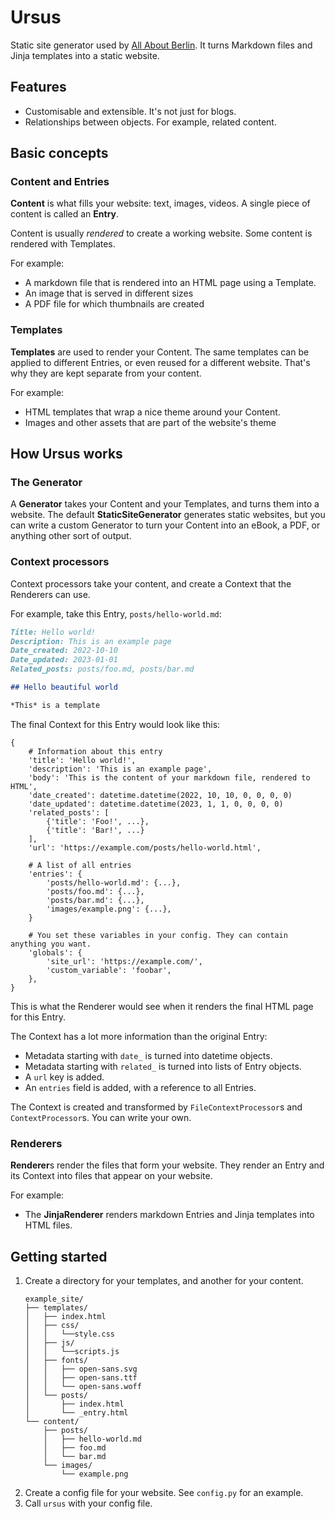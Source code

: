 # Ursus

Static site generator used by [All About Berlin](https://allaboutberlin.com). It turns Markdown files and Jinja templates into a static website.

## Features

- Customisable and extensible. It's not just for blogs.
- Relationships between objects. For example, related content.

## Basic concepts

### Content and Entries

**Content** is what fills your website: text, images, videos. A single piece of content is called an **Entry**.

Content is usually *rendered* to create a working website. Some content is rendered with Templates.

For example:

- A markdown file that is rendered into an HTML page using a Template.
- An image that is served in different sizes
- A PDF file for which thumbnails are created

### Templates

**Templates** are used to render your Content. The same templates can be applied to different Entries, or even reused for a different website. That's why they are kept separate from your content.

For example:

- HTML templates that wrap a nice theme around your Content.
- Images and other assets that are part of the website's theme


## How Ursus works

### The Generator

A **Generator** takes your Content and your Templates, and turns them into a website. The default **StaticSiteGenerator** generates static websites, but you can write a custom Generator to turn your Content into an eBook, a PDF, or anything other sort of output.

### Context processors

Context processors take your content, and create a Context that the Renderers can use.

For example, take this Entry, `posts/hello-world.md`:

```markdown
Title: Hello world!
Description: This is an example page
Date_created: 2022-10-10
Date_updated: 2023-01-01
Related_posts: posts/foo.md, posts/bar.md

## Hello beautiful world

*This* is a template
```

The final Context for this Entry would look like this:

```
{
    # Information about this entry
    'title': 'Hello world!',
    'description': 'This is an example page',
    'body': 'This is the content of your markdown file, rendered to HTML',
    'date_created': datetime.datetime(2022, 10, 10, 0, 0, 0, 0)
    'date_updated': datetime.datetime(2023, 1, 1, 0, 0, 0, 0)
    'related_posts': [
        {'title': 'Foo!', ...},
        {'title': 'Bar!', ...}
    ],
    'url': 'https://example.com/posts/hello-world.html',

    # A list of all entries
    'entries': {
        'posts/hello-world.md': {...},
        'posts/foo.md': {...},
        'posts/bar.md': {...},
        'images/example.png': {...},
    }

    # You set these variables in your config. They can contain anything you want.
    'globals': {
        'site_url': 'https://example.com/',
        'custom_variable': 'foobar',
    },
}
```

This is what the Renderer would see when it renders the final HTML page for this Entry.

The Context has a lot more information than the original Entry:

- Metadata starting with `date_` is turned into datetime objects.
- Metadata starting with `related_` is turned into lists of Entry objects.
- A `url` key is added.
- An `entries` field is added, with a reference to all Entries.

The Context is created and transformed by `FileContextProcessor`s and `ContextProcessor`s. You can write your own.

### Renderers

**Renderer**s render the files that form your website. They render an Entry and its Context into files that appear on your website.

For example:

* The **JinjaRenderer** renders markdown Entries and Jinja templates into HTML files.


## Getting started

1. Create a directory for your templates, and another for your content.
    ```
    example_site/
    ├── templates/
    │   ├── index.html
    │   ├── css/
    │   │   └──style.css
    │   ├── js/
    │   │   └──scripts.js
    │   ├── fonts/
    │   │   ├── open-sans.svg
    │   │   ├── open-sans.ttf
    │   │   └── open-sans.woff
    │   └── posts/
    │       ├── index.html
    │       └── _entry.html
    └── content/
        ├── posts/
        │   ├── hello-world.md
        │   ├── foo.md
        │   └── bar.md
        └── images/
            └── example.png
    ```
2. Create a config file for your website. See `config.py` for an example.
3. Call `ursus` with your config file.